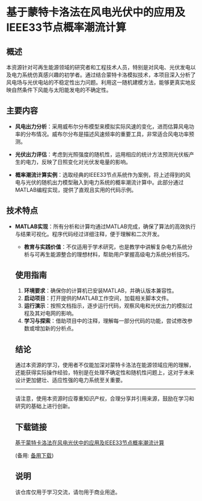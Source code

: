# 基于蒙特卡洛法在风电光伏中的应用及IEEE33节点概率潮流计算

## 概述

本资源针对可再生能源领域的研究者和工程技术人员，特别是对风电、光伏发电以及电力系统仿真感兴趣的初学者。通过结合蒙特卡洛模拟技术，本项目深入分析了风电场与光伏电站的不稳定性出力问题。利用这一随机建模方法，能够更真实地反映自然条件下风能与太阳能发电的不确定性。

## 主要内容

- **风电出力分析**：采用威布尔分布模型来模拟实际风速的变化，进而估算风电功率的分布情况。威布尔分布是描述风速频率的重要工具，非常适合风电功率预测。

- **光伏出力评估**：考虑到光照强度的随机性，运用相应的统计方法预测光伏板产生的电力，反映了日照变化对光伏发电量的影响。

- **概率潮流计算实例**：选取经典的IEEE33节点系统作为案例，将上述得到的风电与光伏的随机出力模型融入到电力系统的概率潮流计算中。此部分通过MATLAB编程实现，提供了直观且实用的代码示例。

## 技术特点

- **MATLAB实现**：所有分析和计算均通过MATLAB完成，确保了算法的高效执行与结果可视化。程序代码经过详细注释，便于理解和二次开发。

  - **教育与实践价值**：不仅适用于学术研究，也是教学中讲解复杂电力系统分析与可再生能源整合的理想材料，帮助用户掌握高级电力系统分析技巧。

  ## 使用指南

  1. **环境要求**：确保你的计算机已安装MATLAB，并确认版本兼容性。
  2. **启动项目**：打开提供的MATLAB工作空间，加载相关脚本文件。
  3. **运行演示**：按照文档指示，逐步运行代码，观察风电和光伏出力的模拟过程及其对电网的影响。
  4. **学习与探索**：借助项目中的注释，理解每一部分代码的功能，尝试修改参数或增加新的分析点。

  ## 结论

  通过本资源的学习，使用者不仅能加深对蒙特卡洛法在能源领域应用的理解，还能获得实际操作经验，特别是在处理不确定性和随机性问题上，这对于未来设计更加健壮、适应性强的电力系统至关重要。

  ---

  请注意，使用本资源时应尊重知识产权，合理分享并引用来源，鼓励在学习和研究的基础上进行创新。

  ## 下载链接
  [基于蒙特卡洛法在风电光伏中的应用及IEEE33节点概率潮流计算](https://pan.quark.cn/s/b22744ff7849) 

  (备用: [备用下载](https://pan.baidu.com/s/1Ugqa3214UC9LxP5SbynHGg?pwd=1234))

  ## 说明

  该仓库仅用于学习交流，请勿用于商业用途。
